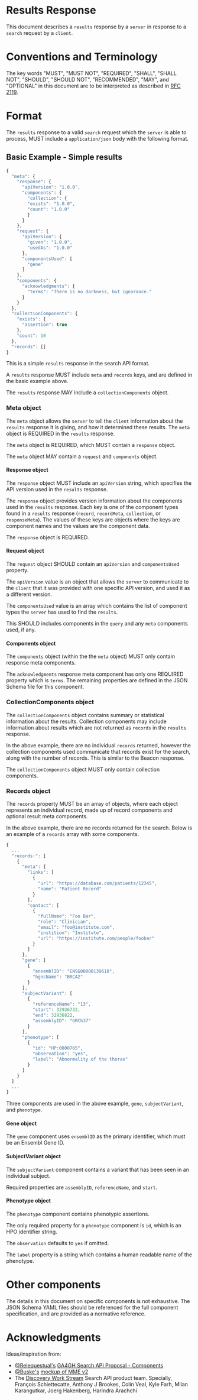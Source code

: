 # Results Response

This document describes a `results` response by a `server` in response to a `search` request by a `client`.

# Conventions and Terminology

The key words "MUST", "MUST NOT", "REQUIRED", "SHALL", "SHALL
NOT", "SHOULD", "SHOULD NOT", "RECOMMENDED",  "MAY", and
"OPTIONAL" in this document are to be interpreted as described in
[RFC 2119](https://tools.ietf.org/html/rfc2119).

# Format

The `results` response to a valid `search` request which the `server` is able to process, MUST include a `application/json` body with the following format.

## Basic Example - Simple results

```javascript
{
  "meta": {
    "response": {
      "apiVersion": "1.0.0",
      "components": {
        "collection": {
        "exists": "1.0.0",
        "count": "1.0.0"
        }
      }
    },
    "request": {
      "apiVersion": {
        "given": "1.0.0",
        "usedAs": "1.0.0"
      },
      "componentsUsed": [
        "gene"
      ]
    },
    "components": {
      "acknowledgments": {
        "terms": "There is no darkness, but ignorance."
      }
    }
  },
  "collectionComponents": {
    "exists": {
      "assertion": true
    },
    "count": 10
  },
  "records": []
}
```

This is a simple `results` response in the search API format.

A `results` response MUST include `meta` and `records` keys, and are defined in the basic example above.

The `results` response MAY include a `collectionComponents` object.

### Meta object

The `meta` object allows the `server` to tell the `client` information about the `results` response it is giving, and how it determined these results. The `meta` object is REQUIRED in the `results` response.

The `meta` object is REQUIRED, which MUST contain a `response` object.

The `meta` object MAY contain a `request` and `components` object.


#### Response object

The `response` object MUST include an `apiVersion` string, which specifies the API version used in the `results` response.

The `response` object provides version information about the components used in the `results` response.
Each key is one of the component types found in a `results` response (`record`, `recordMeta`, `collection`, or `responseMeta`).
The values of these keys are objects where the keys are component names and the values are the component data.

The `response` object is REQUIRED.

#### Request object

The `request` object SHOULD contain an `apiVersion` and `componentsUsed` property.

The `apiVersion` value is an object that allows the `server` to communicate to the `client` that it was provided with one specific API version, and used it as a different version.

The `componentsUsed` value is an array which contains the list of component types the `server` has used to find the `results`.

This SHOULD includes components in the `query` and any `meta` components used, if any.

#### Components object

The `components` object (within the the `meta` object) MUST only contain response meta components.

The `acknowledgments` response meta component has only one REQUIRED property which is `terms`. The remaining properties are defined in the JSON Schema file for this component.

### CollectionComponents object

The `collectionComponents` object contains summary or statistical information about the results.
Collection components may include information about results which are not returned as `records` in the `results` response.

In the above example, there are no individual `records` returned, however the collection components used communicate that records exist for the search, along with the number of records. This is similar to the Beacon response.

The `collectionComponents` object MUST only contain collection components.

### Records object

The `records` property MUST be an array of objects, where each object represents an individual record, made up of record components and optional result meta components. 

In the above example, there are no records returned for the search.
Below is an example of a `records` array with some components.


```javascript
{
  ...
  "records:": [
    {
      "meta": {
        "links": [
          {
            "url": "https://database.com/patients/12345",
            "name": "Patient Record"
          }
        ],
        "contact": [
          {
            "fullName": "Foo Bar",
            "role": "Clinician",
            "email": "foo@institute.com",
            "instition": "Institute",
            "url": "https://institute.com/people/foobar"
          }
        ]
      },
      "gene": [
        {
          "ensemblID": "ENSG00000139618",
          "hgncName": "BRCA2"
        }
      ],
      "subjectVariant": [
        {
          "referenceName": "13",
          "start": 32936732,
          "end": 32936822,
          "assemblyID": "GRCh37"
        }
      ],
      "phenotype": [
        {
          "id": "HP:0000765",
          "observation": "yes",
          "label": "Abnormality of the thorax"
        }
      ]
    }
  ]
  ...
}
```

Three components are used in the above example, `gene`, `subjectVariant`, and `phenotype`.

#### Gene object

The `gene` component uses `ensemblID` as the primary identifier, which must be an Ensembl Gene ID.

#### SubjectVariant object

The `subjectVariant` component contains a variant that has been seen in an individual subject.

Required properties are `assemblyID`, `referenceName`, and `start`.

#### Phenotype object

The `phenotype` component contains phenotypic assertions.

The only required property for a `phenotype` component is `id`, which is an HPO identifier string.

The `observation` defaults to `yes` if omitted.

The `label` property is a string which contains a human readable name of the phenotype.

# Other components

The details in this document on specific components is not exhaustive. The JSON Schema YAML files should be referenced for the full component specification, and are provided as a normative reference.

# Acknowledgments

Ideas/inspiration from:
 - [@Relequestual's](https://github.com/Relequestual) [GA4GH Search API Proposal - Components](https://gist.github.com/Relequestual/65c0446944519a66f8562d02b3cb4c86) 
 - [@Buske's](https://github.com/Buske) [mockup of MME v2](https://github.com/ga4gh/mme-apis/blob/version2-mock/version2/overview.md)
 - The [Discovery Work Stream](https://ga4gh-discovery.github.io) Search API product team. Specially, François Schiettecatte, Anthony J Brookes, Colin Veal, Kyle Farh, Milan Karangutkar, Joerg Hakenberg, Harindra Arachchi
